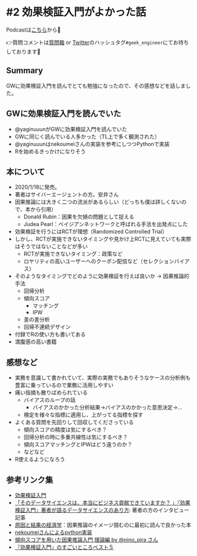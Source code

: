 # #2 効果検証入門がよかった話

Podcastは[こちら](https://anchor.fm/geek-engineer-future/episodes/2-ee5foe)から🎵

👉質問コメントは[質問箱](https://peing.net/ja/04affd1e18a05d/message) or [Twitter](https://twitter.com/)のハッシュタグ`#geek_engineer`にてお待ちしております📮

## Summary

GWに効果検証入門を読んでとても勉強になったので、その感想などを話しました。

## GWに効果検証入門を読んでいた

* @yaginuuunがGWに効果検証入門を読んでいた
* GWに同じく読んでいる人多かった（TL上で多く観測された）
* @yaginuuunはnekoumeiさんの実装を参考にしつつPythonで実装
* Rを始めるきっかけになりそう

## 本について

* 2020/1/18に発売。
* 著者はサイバーエージェントの方。安井さん
* 因果推論には大きく二つの流派があるらしい（どっちも僕は詳しくないので、本から引用）
  * Donald Rubin：因果を欠損の問題として捉える
  * Judea Pearl：ベイジアンネットワークと呼ばれる手法を出発点にした
* 効果検証を行うにはRCTが理想（Randomized Controlled Trial）
* しかし、RCTが実施できないタイミングや見かけ上RCTに見えていても実際はそうではないことなどが多い
  * RCTが実施できないタイミング：政策など
  * ロヤリティの高いユーザーへのクーポン配信など（セレクションバイアス）
* そのようなタイミングでどのように効果検証を行えば良いか → 因果推論的手法
  * 回帰分析
  * 傾向スコア
    * マッチング
    * IPW
  * 差の差分析
  * 回帰不連続デザイン
* 付録でRの使い方も書いてある
* 満腹感の高い書籍

## 感想など

* 実務を意識して書かれていて、実際の実務でもありそうなケースの分析例も豊富に乗っているので業務に活用しやすい
* 痛い指摘も散りばめられている
  * バイアスのループの話
    * バイアスのかかった分析結果→バイアスのかかった意思決定→...
  * 検定を様々な指標に適用し、上がってる指標を探す
* よくある質問を先回りして回収してくださっている
  * 傾向スコアの精度は気にするべき？
  * 回帰分析の時に多重共線性は気にするべき？
  * 傾向スコアマッチングとIPWはどう違うのか？
  * などなど
* R使えるようになろう

## 参考リンク集

* [効果検証入門](https://www.amazon.co.jp/dp/B0834JN23Y)
* [「そのデータサイエンスは、本当にビジネス貢献できていますか？ 」『効果検証入門』著者が語るデータサイエンスのあり方](https://www.cyberagent.co.jp/way/features/list/detail/id=24538): 著者の方のインタビュー記事
* [原因と結果の経済学](https://www.amazon.co.jp/dp/B06X6GJYWF)：因果推論のイメージ掴むのに最初に読んで良かった本
* [nekoumeiさんによるpython実装](https://github.com/nekoumei/cibook-python)
* [傾向スコアを用いた因果推論入門 理論編 by @nino_pira さん](https://pira-nino.hatenablog.com/entry/casual_inference)
* [『効果検証入門』のすごいところベスト５](https://qiita.com/Hiroyuki1993/items/5a1a3331e5c8c79d9c9d)
